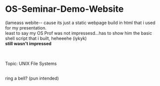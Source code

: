 # OS-Seminar-Demo-Website

(lameass webite-- cause its just a static webpage build in html that i used for my presentation. 
<br>
least to say my OS Prof was not impressesd...has to show him the basic shell script that i built, heheeehe (iykyk)
<br>
__still wasn't impressed__

<br> <br>
Topic: UNIX File Systems

<br>ring a bell? (pun intended)

